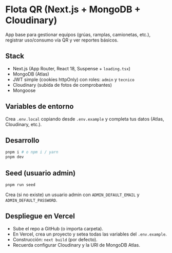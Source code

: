 
# Flota QR (Next.js + MongoDB + Cloudinary)

App base para gestionar equipos (grúas, ramplas, camionetas, etc.), registrar uso/consumo vía QR y ver reportes básicos.

## Stack
- Next.js (App Router, React 18, Suspense + `loading.tsx`)
- MongoDB (Atlas)
- JWT simple (cookies httpOnly) con roles: `admin` y `tecnico`
- Cloudinary (subida de fotos de comprobantes)
- Mongoose

## Variables de entorno
Crea `.env.local` copiando desde `.env.example` y completa tus datos (Atlas, Cloudinary, etc.).

## Desarrollo
```bash
pnpm i # o npm i / yarn
pnpm dev
```

## Seed (usuario admin)
```bash
pnpm run seed
```
Crea (si no existe) un usuario admin con `ADMIN_DEFAULT_EMAIL` y `ADMIN_DEFAULT_PASSWORD`.

## Despliegue en Vercel
- Sube el repo a GitHub (o importa carpeta).
- En Vercel, crea un proyecto y setea todas las variables del `.env.example`.
- Construcción: `next build` (por defecto).
- Recuerda configurar Cloudinary y la URI de MongoDB Atlas.

